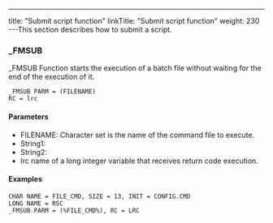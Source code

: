 ---
title: "Submit script function"
linkTitle: "Submit script function"
weight: 230
---This section describes how to submit a script.

### _FMSUB

_FMSUB Function starts the execution of a batch file without waiting for the end of the execution of it.

```
_FMSUB PARM = (FILENAME)
RC = lrc
```

#### Parameters

- FILENAME: Character set is the name of the command file to execute.
- String1:
- String2:
- lrc name of a long integer variable that receives return code execution.

#### Examples

```
CHAR NAME = FILE_CMD, SIZE = 13, INIT = CONFIG.CMD
LONG NAME = RSC
_FMSUB PARM = (%FILE_CMD%), RC = LRC
```
